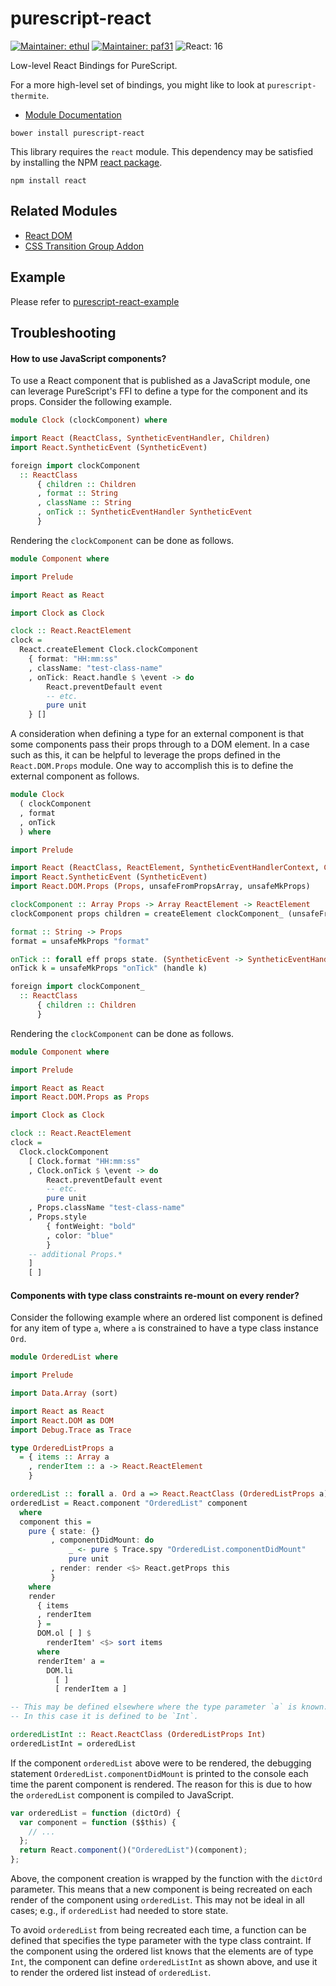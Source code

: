 # purescript-react

[![Maintainer: ethul](https://img.shields.io/badge/maintainer-ethul-lightgrey.svg)](http://github.com/ethul)
[![Maintainer: paf31](https://img.shields.io/badge/maintainer-paf31-lightgrey.svg)](http://github.com/paf31)
![React: 16](https://img.shields.io/badge/react-16-lightgrey.svg)

Low-level React Bindings for PureScript.

For a more high-level set of bindings, you might like to look at `purescript-thermite`.

- [Module Documentation](https://pursuit.purescript.org/packages/purescript-react/)

```
bower install purescript-react
```

This library requires the `react` module. This dependency may be satisfied by installing the NPM [react package](https://www.npmjs.com/package/react).

```
npm install react
```

## Related Modules

- [React DOM](https://github.com/purescript-contrib/purescript-react-dom)
- [CSS Transition Group Addon](https://github.com/purescript-contrib/purescript-react-addons-css-transition-group)

## Example

Please refer to [purescript-react-example](https://github.com/ethul/purescript-react-example)

## Troubleshooting

#### How to use JavaScript components?

To use a React component that is published as a JavaScript module, one
can leverage PureScript's FFI to define a type for the component and its
props. Consider the following example.

```purescript
module Clock (clockComponent) where

import React (ReactClass, SyntheticEventHandler, Children)
import React.SyntheticEvent (SyntheticEvent)

foreign import clockComponent
  :: ReactClass
      { children :: Children
      , format :: String
      , className :: String
      , onTick :: SyntheticEventHandler SyntheticEvent
      }
```

Rendering the `clockComponent` can be done as follows.

```purescript
module Component where

import Prelude

import React as React

import Clock as Clock

clock :: React.ReactElement
clock =
  React.createElement Clock.clockComponent
    { format: "HH:mm:ss"
    , className: "test-class-name"
    , onTick: React.handle $ \event -> do
        React.preventDefault event
        -- etc.
        pure unit
    } []
```

A consideration when defining a type for an external component is that
some components pass their props through to a DOM element. In a case
such as this, it can be helpful to leverage the props defined in the
`React.DOM.Props` module. One way to accomplish this is to define the
external component as follows.

```purescript
module Clock
  ( clockComponent
  , format
  , onTick
  ) where

import Prelude

import React (ReactClass, ReactElement, SyntheticEventHandlerContext, Children, createElement, handle)
import React.SyntheticEvent (SyntheticEvent)
import React.DOM.Props (Props, unsafeFromPropsArray, unsafeMkProps)

clockComponent :: Array Props -> Array ReactElement -> ReactElement
clockComponent props children = createElement clockComponent_ (unsafeFromPropsArray props :: {}) children

format :: String -> Props
format = unsafeMkProps "format"

onTick :: forall eff props state. (SyntheticEvent -> SyntheticEventHandlerContext eff props state Unit) -> Props
onTick k = unsafeMkProps "onTick" (handle k)

foreign import clockComponent_
  :: ReactClass
      { children :: Children
      }
```

Rendering the `clockComponent` can be done as follows.

```purescript
module Component where

import Prelude

import React as React
import React.DOM.Props as Props

import Clock as Clock

clock :: React.ReactElement
clock =
  Clock.clockComponent
    [ Clock.format "HH:mm:ss"
    , Clock.onTick $ \event -> do
        React.preventDefault event
        -- etc.
        pure unit
    , Props.className "test-class-name"
    , Props.style
        { fontWeight: "bold"
        , color: "blue"
        }
    -- additional Props.*
    ]
    [ ]
```

#### Components with type class constraints re-mount on every render?

Consider the following example where an ordered list component is
defined for any item of type `a`, where `a` is constrained to have a
type class instance `Ord`.

```purescript
module OrderedList where

import Prelude

import Data.Array (sort)

import React as React
import React.DOM as DOM
import Debug.Trace as Trace

type OrderedListProps a
  = { items :: Array a
    , renderItem :: a -> React.ReactElement
    }

orderedList :: forall a. Ord a => React.ReactClass (OrderedListProps a)
orderedList = React.component "OrderedList" component
  where
  component this =
    pure { state: {}
         , componentDidMount: do
             _ <- pure $ Trace.spy "OrderedList.componentDidMount"
             pure unit
         , render: render <$> React.getProps this
         }
    where
    render
      { items
      , renderItem
      } =
      DOM.ol [ ] $
        renderItem' <$> sort items
      where
      renderItem' a =
        DOM.li
          [ ]
          [ renderItem a ]

-- This may be defined elsewhere where the type parameter `a` is known.
-- In this case it is defined to be `Int`.

orderedListInt :: React.ReactClass (OrderedListProps Int)
orderedListInt = orderedList
```

If the component `orderedList` above were to be rendered, the debugging
statement `OrderedList.componentDidMount` is printed to the console each
time the parent component is rendered. The reason for this is due to how
the `orderedList` component is compiled to JavaScript.

```javascript
var orderedList = function (dictOrd) {
  var component = function ($$this) {
    // ...
  };
  return React.component()("OrderedList")(component);
};
```

Above, the component creation is wrapped by the function with the
`dictOrd` parameter. This means that a new component is being recreated
on each render of the component using `orderedList`. This may not be
ideal in all cases; e.g., if `orderedList` had needed to store state.

To avoid `orderedList` from being recreated each time, a function can be
defined that specifies the type parameter with the type class contraint.
If the component using the ordered list knows that the elements are of
type `Int`, the component can define `orderedListInt` as shown above,
and use it to render the ordered list instead of `orderedList`.
